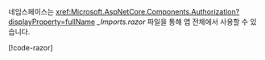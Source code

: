 네임스페이스는 <xref:Microsoft.AspNetCore.Components.Authorization?displayProperty=fullName> *_Imports.razor* 파일을 통해 앱 전체에서 사용할 수 있습니다.

[!code-razor[](imports-standalone.razor?highlight=2)]
